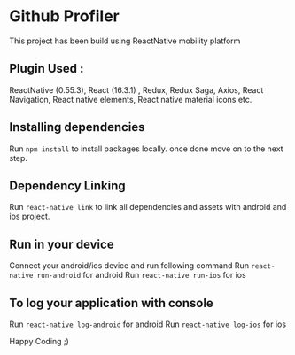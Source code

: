 # Github Profiler

This project has been build using ReactNative mobility platform

## Plugin Used : 
ReactNative (0.55.3), React (16.3.1) , Redux, Redux Saga, Axios, React Navigation, React native elements, React native material icons etc.

## Installing dependencies

Run `npm install` to install packages locally. once done move on to the next step.

## Dependency Linking

Run `react-native link`  to link all dependencies and assets with android and ios project.

## Run in your device
Connect your android/ios device and run following command 
Run `react-native run-android` for android
Run `react-native run-ios` for ios

## To log your application with console
Run `react-native log-android` for android
Run `react-native log-ios` for ios

Happy Coding ;)

